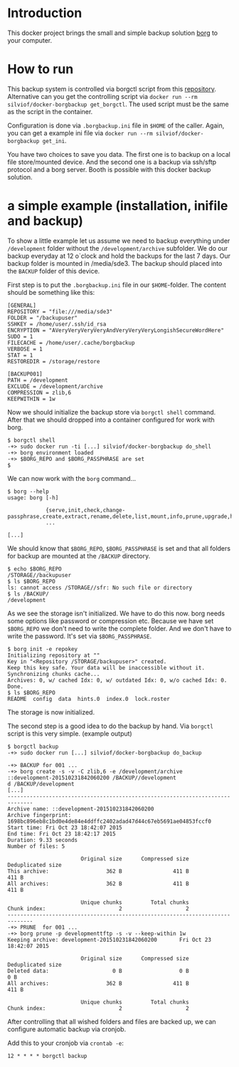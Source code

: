 
# Introduction

This docker project brings the small and simple backup solution [borg] to your
computer.

# How to run

This backup system is controlled via borgctl script from this [repository].
Alternative can you get the controlling script via `docker run --rm
silviof/docker-borgbackup get_borgctl`. The used script must be the same as the
script in the container.

Configuration is done via `.borgbackup.ini` file in `$HOME` of the caller.
Again, you can get a example ini file via `docker run --rm
silviof/docker-borgbackup get_ini`.

You have two choices to save you data. The first one is to backup on a local
file store/mounted device. And the second one is a backup via ssh/sftp
protocol and a borg server. Booth is possible with this docker backup solution.

# a simple example (installation, inifile and backup)

To show a little example let us assume we need to backup everything under
`/development` folder without the `/development/archive` subfolder. We do our
backup everyday at 12 o\`clock and hold the backups for the last 7 days. Our
backup folder is mounted in /media/sde3. The backup should placed into the
`BACKUP` folder of this device.

First step is to put the `.borgbackup.ini` file in our `$HOME`-folder. The
content should be something like this:

    [GENERAL]
    REPOSITORY = "file:///media/sde3"
    FOLDER = "/backupuser"
    SSHKEY = /home/user/.ssh/id_rsa
    ENCRYPTION = "AVeryVeryVeryVeryAndVeryVeryVeryLongishSecureWordHere"
    SUDO = 1
    FILECACHE = /home/user/.cache/borgbackup
    VERBOSE = 1
    STAT = 1
    RESTOREDIR = /storage/restore

    [BACKUP001]
    PATH = /development
    EXCLUDE = /development/archive
    COMPRESSION = zlib,6
    KEEPWITHIN = 1w

Now we should initialize the backup store via `borgctl shell` command. After
that we should dropped into a container configured for work with borg.

    $ borgctl shell
    -+> sudo docker run -ti [...] silviof/docker-borgbackup do_shell
    -+> borg environment loaded
    -+> $BORG_REPO and $BORG_PASSPHRASE are set
    $

We can now work with the `borg` command...

    $ borg --help
    usage: borg [-h]

                {serve,init,check,change-passphrase,create,extract,rename,delete,list,mount,info,prune,upgrade,help}
                ...

    [...]

We should know that `$BORG_REPO`, `$BORG_PASSPHRASE` is set and that all
folders for backup are mounted at the `/BACKUP` directory.

    $ echo $BORG_REPO
    /STORAGE//backupuser
    $ ls $BORG_REPO
    ls: cannot access /STORAGE//sfr: No such file or directory
    $ ls /BACKUP/
    /development

As we see the storage isn't initialized. We have to do this now. borg needs
some options like password or compression etc. Because we have set `$BORG_REPO`
we don't need to write the complete folder. And we don't have to write the
password. It's set via `$BORG_PASSPHRASE`.

    $ borg init -e repokey
    Initializing repository at ""
    Key in "<Repository /STORAGE/backupuser>" created.
    Keep this key safe. Your data will be inaccessible without it.
    Synchronizing chunks cache...
    Archives: 0, w/ cached Idx: 0, w/ outdated Idx: 0, w/o cached Idx: 0.
    Done.
    $ ls $BORG_REPO
    README  config  data  hints.0  index.0  lock.roster

The storage is now initialized.

The second step is a good idea to do the backup by hand. Via `borgctl` script
is this very simple. (example output)

    $ borgctl backup
    -+> sudo docker run [...] silviof/docker-borgbackup do_backup

    -+> BACKUP for 001 ...
    -+> borg create -s -v -C zlib,6 -e /development/archive   ::development-201510231842060200 /BACKUP//development
    d /BACKUP/development
    [...]
    ------------------------------------------------------------------------------
    Archive name: ::development-201510231842060200
    Archive fingerprint: 1698bc896eb8c1bd0e4de84e4ddffc2402adad47d44c67eb5691ae04853fccf0
    Start time: Fri Oct 23 18:42:07 2015
    End time: Fri Oct 23 18:42:17 2015
    Duration: 9.33 seconds
    Number of files: 5

                           Original size      Compressed size    Deduplicated size
    This archive:                  362 B                411 B                411 B
    All archives:                  362 B                411 B                411 B

                           Unique chunks         Total chunks
    Chunk index:                       2                    2
    ------------------------------------------------------------------------------
    -+> PRUNE  for 001 ...
    -+> borg prune -p developmenttftp -s -v --keep-within 1w
    Keeping archive: development-201510231842060200       Fri Oct 23 18:42:07 2015

                           Original size      Compressed size    Deduplicated size
    Deleted data:                    0 B                  0 B                  0 B
    All archives:                  362 B                411 B                411 B

                           Unique chunks         Total chunks
    Chunk index:                       2                    2

After controlling that all wished folders and files are backed up, we can
configure automatic backup via cronjob.

Add this to your cronjob via `crontab -e`:

    12 * * * * borgctl backup

[borg]: https://borgbackup.github.io/
[repository]: https://github.com/silvio/docker-borgbackup
